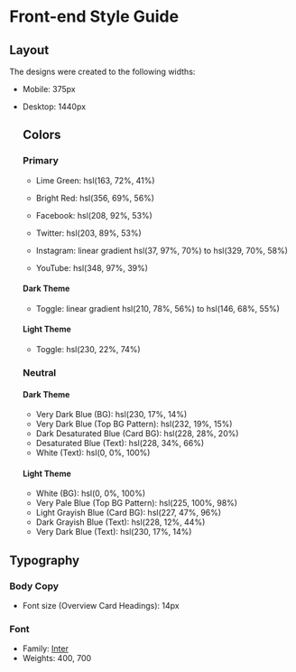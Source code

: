 # Front-end Style Guide

## Layout

The designs were created to the following widths:

- Mobile: 375px
- Desktop: 1440px

    ## Colors

    ### Primary

    - Lime Green: hsl(163, 72%, 41%)
    - Bright Red: hsl(356, 69%, 56%)

    - Facebook: hsl(208, 92%, 53%)
    - Twitter: hsl(203, 89%, 53%)
    - Instagram: linear gradient hsl(37, 97%, 70%) to hsl(329, 70%, 58%)
    - YouTube: hsl(348, 97%, 39%)

    #### Dark Theme

    - Toggle: linear gradient hsl(210, 78%, 56%) to hsl(146, 68%, 55%)

    #### Light Theme

    - Toggle: hsl(230, 22%, 74%)

    ### Neutral

    #### Dark Theme

    - Very Dark Blue (BG): hsl(230, 17%, 14%)
    - Very Dark Blue (Top BG Pattern): hsl(232, 19%, 15%)
    - Dark Desaturated Blue (Card BG): hsl(228, 28%, 20%)
    - Desaturated Blue (Text): hsl(228, 34%, 66%)
    - White (Text): hsl(0, 0%, 100%)

    #### Light Theme

    - White (BG): hsl(0, 0%, 100%)
    - Very Pale Blue (Top BG Pattern): hsl(225, 100%, 98%)
    - Light Grayish Blue (Card BG): hsl(227, 47%, 96%)
    - Dark Grayish Blue (Text): hsl(228, 12%, 44%)
    - Very Dark Blue (Text): hsl(230, 17%, 14%)

## Typography

### Body Copy

- Font size (Overview Card Headings): 14px

### Font

- Family: [Inter](https://fonts.google.com/specimen/Inter)
- Weights: 400, 700
